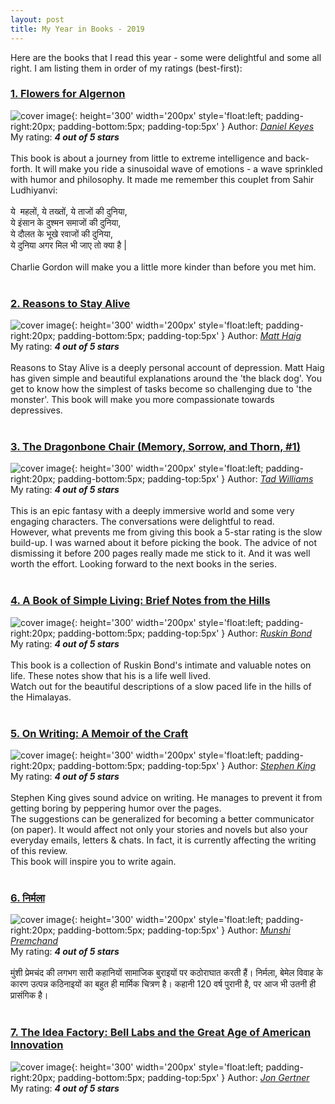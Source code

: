 ```yaml
---
layout: post
title: My Year in Books - 2019
---
```

Here are the books that I read this year - some were delightful and some all right. I am listing them in order of my ratings (best-first):

### <a href='https://www.goodreads.com//book/show/36576608-flowers-for-algernon' target='_blank'>1. Flowers for Algernon</a>
![cover image](https://i.gr-assets.com/images/S/compressed.photo.goodreads.com/books/1510416245l/36576608.jpg){: height='300' width='200px' style='float:left; padding-right:20px; padding-bottom:5px; padding-top:5px' }
Author: <a href='https://www.goodreads.com//author/show/11072.Daniel_Keyes' target='_blank'>_Daniel Keyes_</a>
<br>
My rating: ___4 out of 5 stars___
<br><br>
This book is about a journey from little to extreme intelligence and back-forth. It will make you ride a sinusoidal wave of emotions - a wave sprinkled with humor and philosophy. It made me remember this couplet from Sahir Ludhiyanvi: <br/> <br/> ये  महलों, ये तख्तों, ये ताजों की दुनिया, <br/> ये इंसान के दुश्मन समाजों की दुनिया, <br/> ये दौलत के भूखे रवाजों की दुनिया, <br/> ये दुनिया अगर मिल भी जाए तो क्या है | <br/> <br/> Charlie Gordon will make you a little more kinder than before you met him.
<br clear="all"><br>



### <a href='https://www.goodreads.com//book/show/25733573-reasons-to-stay-alive' target='_blank'>2. Reasons to Stay Alive</a>
![cover image](https://i.gr-assets.com/images/S/compressed.photo.goodreads.com/books/1453057036l/25733573.jpg){: height='300' width='200px' style='float:left; padding-right:20px; padding-bottom:5px; padding-top:5px' }
Author: <a href='https://www.goodreads.com//author/show/76360.Matt_Haig' target='_blank'>_Matt Haig_</a>
<br>
My rating: ___4 out of 5 stars___
<br><br>
Reasons to Stay Alive is a deeply personal account of depression. Matt Haig has given simple and beautiful explanations around the 'the black dog'. You get to know how the simplest of tasks become so challenging due to 'the monster'. This book will make you more compassionate towards depressives.
<br clear="all"><br>



### <a href='https://www.goodreads.com//book/show/91981.The_Dragonbone_Chair' target='_blank'>3. The Dragonbone Chair (Memory, Sorrow, and Thorn, #1)</a>
![cover image](https://i.gr-assets.com/images/S/compressed.photo.goodreads.com/books/1477417642l/91981.jpg){: height='300' width='200px' style='float:left; padding-right:20px; padding-bottom:5px; padding-top:5px' }
Author: <a href='https://www.goodreads.com//author/show/6587.Tad_Williams' target='_blank'>_Tad Williams_</a>
<br>
My rating: ___4 out of 5 stars___
<br><br>
This is an epic fantasy with a deeply immersive world and some very engaging characters. The conversations were delightful to read. <br/> However, what prevents me from giving this book a 5-star rating is the slow build-up. I was warned about it before picking the book. The advice of not dismissing it before 200 pages really made me stick to it. And it was well worth the effort. Looking forward to the next books in the series.
<br clear="all"><br>



### <a href='https://www.goodreads.com//book/show/25815381-a-book-of-simple-living' target='_blank'>4. A Book of Simple Living: Brief Notes from the Hills</a>
![cover image](https://i.gr-assets.com/images/S/compressed.photo.goodreads.com/books/1436955847l/25815381.jpg){: height='300' width='200px' style='float:left; padding-right:20px; padding-bottom:5px; padding-top:5px' }
Author: <a href='https://www.goodreads.com//author/show/46603.Ruskin_Bond' target='_blank'>_Ruskin Bond_</a>
<br>
My rating: ___4 out of 5 stars___
<br><br>
This book is a collection of Ruskin Bond's intimate and valuable notes on life. These notes show that his is a life well lived. <br/> Watch out for the beautiful descriptions of a slow paced life in the hills of the Himalayas.
<br clear="all"><br>



### <a href='https://www.goodreads.com//book/show/11254937-on-writing' target='_blank'>5. On Writing: A Memoir of the Craft</a>
![cover image](https://i.gr-assets.com/images/S/compressed.photo.goodreads.com/books/1406409704l/11254937.jpg){: height='300' width='200px' style='float:left; padding-right:20px; padding-bottom:5px; padding-top:5px' }
Author: <a href='https://www.goodreads.com//author/show/3389.Stephen_King' target='_blank'>_Stephen King_</a>
<br>
My rating: ___4 out of 5 stars___
<br><br>
Stephen King gives sound advice on writing. He manages to prevent it from getting boring by peppering humor over the pages. <br/> The suggestions can be generalized for becoming a better communicator (on paper). It would affect not only your stories and novels but also your everyday emails, letters & chats. In fact, it is currently affecting the writing of this review. <br/> This book will inspire you to write again.
<br clear="all"><br>



### <a href='https://www.goodreads.com//book/show/33208143' target='_blank'>6. निर्मला</a>
![cover image](https://i.gr-assets.com/images/S/compressed.photo.goodreads.com/books/1480590280l/33208143.jpg){: height='300' width='200px' style='float:left; padding-right:20px; padding-bottom:5px; padding-top:5px' }
Author: <a href='https://www.goodreads.com//author/show/5989103.Munshi_Premchand' target='_blank'>_Munshi Premchand_</a>
<br>
My rating: ___4 out of 5 stars___
<br><br>
मुंशी प्रेमचंद की लगभग सारी कहानियों सामाजिक बुराइयों पर कठोराघात करती हैं। निर्मला, बेमेल विवाह के कारण उत्पन्न कठिनाइयों का बहुत ही मार्मिक चित्रण है। कहानी 120 वर्ष पुरानी है, पर आज भी उतनी ही प्रासंगिक है।
<br clear="all"><br>



### <a href='https://www.goodreads.com//book/show/11797471-the-idea-factory' target='_blank'>7. The Idea Factory: Bell Labs and the Great Age of American Innovation</a>
![cover image](https://i.gr-assets.com/images/S/compressed.photo.goodreads.com/books/1338504885l/11797471.jpg){: height='300' width='200px' style='float:left; padding-right:20px; padding-bottom:5px; padding-top:5px' }
Author: <a href='https://www.goodreads.com//author/show/5808423.Jon_Gertner' target='_blank'>_Jon Gertner_</a>
<br>
My rating: ___4 out of 5 stars___
<br><br>

<br clear="all"><br>
